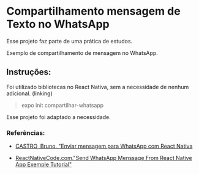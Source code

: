 # Compartilhamento mensagem de Texto no WhatsApp
Esse projeto faz parte de uma prática de estudos.

Exemplo de compartilhamento de mensagem no WhatsApp.

## Instruções:

Foi utilizado bibliotecas no React Nativa, sem a necessidade de nenhum adicional. (linking)

> expo init compartilhar-whatsapp

Esse projeto foi adaptado a necessidade. 

### Referências:
* [CASTRO, Bruno. "Enviar mensagem para WhatsApp com React Nativa](https://brunolagoa.medium.com/enviar-mensagem-para-whatsapp-com-react-native-70239bb65495 'Tutorial')

* [ReactNativeCode.com."Send WhatsApp Menssage From React Native App Exemple Tutorial"](https://reactnativecode.com/send-whatsapp-message-from-react-native/ 'ReactNativeCode.com')